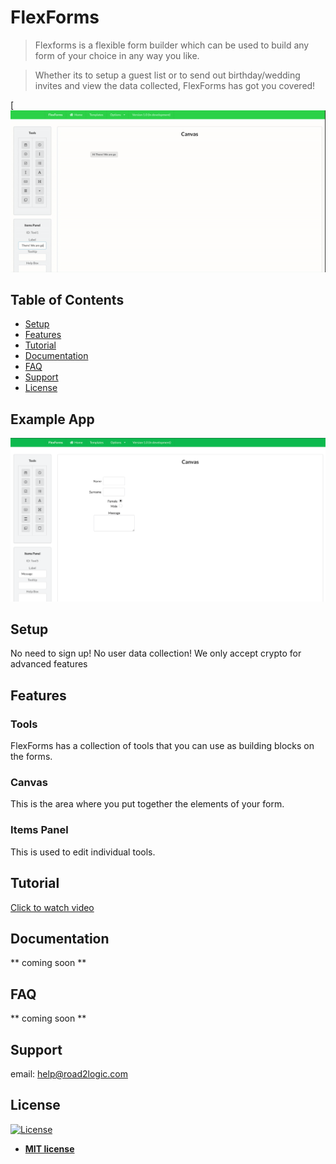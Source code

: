 # FlexForms 

> Flexforms is a flexible form builder which can be used to build any form of your choice in any way you like.

> Whether its to setup a guest list or to send out birthday/wedding invites and view the data collected, FlexForms has got you covered!

[![App Taster](https://github.com/paulologeh/FlexForms/blob/master/public/flexforms.gif)

## Table of Contents

- [Setup](#setup)
- [Features](#features)
- [Tutorial](#tutorial)
- [Documentation](#documentation)
- [FAQ](#faq)
- [Support](#support)
- [License](#license)

## Example App
![example app](https://github.com/paulologeh/FlexForms/blob/master/public/exampleapp.png)

## Setup
No need to sign up!
No user data collection!
We only accept crypto for advanced features

## Features

### Tools
FlexForms has a collection of tools that you can use as building blocks on the forms.

### Canvas
This is the area where you put together the elements of your form.

### Items Panel
This is used to edit individual tools.

## Tutorial
<a href="https://drive.google.com/file/d/1sGTRyLgMSAZS2wvASxWgZBG9mJWOsGRS/preview">Click to watch video</a>
<!-- <p>use camo.github https://gist.github.com/fvcproductions/1bfc2d4aecb01a834b46</p> -->

## Documentation
** coming soon **

## FAQ
** coming soon **

## Support
email: help@road2logic.com

## License
[![License](http://img.shields.io/:license-mit-blue.svg?style=flat-square)](http://badges.mit-license.org)

- **[MIT license](http://opensource.org/licenses/mit-license.php)**